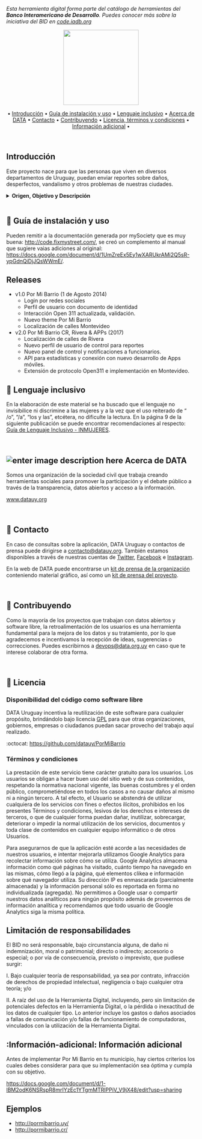 *Esta herramienta digital forma parte del catálogo de herramientas del **Banco Interamericano de Desarrollo**. Puedes conocer más sobre la iniciativa del BID en [code.iadb.org](https://code.iadb.org)*

<p align="center">
<img  height="200"  src="https://github.com/datauy/PorMiBarrio/blob/master/web/cobrands/pormibarriocr/images/LogoPMBazulFondoBlanco.png">
</p>

<p  align="center">
• <a  href="#-introducción">Introducción</a> •
<a  href="#notebook-guía-de-instalación-y-uso">Guía de instalación y uso</a> •
<a  href="#open_hands-lenguaje-inclusivo">Lenguaje inclusivo</a> •
<a  href="#---------acerca-de-data">Acerca de DATA</a> •
<a  href="#e-mail-contacto">Contacto</a> •
<a  href="#-contribuyendo">Contribuyendo</a> •
<a  href="#page_facing_up-licencia">Licencia, términos y condiciones</a> •
<a  href="#-Información-adicional">Información adicional</a> •
</p>

<br>

## Introducción
Este proyecto nace para que las personas que viven en diversos departamentos de Uruguay, puedan enviar reportes sobre daños, desperfectos, vandalismo y otros problemas de nuestras ciudades.

<details><summary><b>Origen, Objetivo y Descripción</b></summary>

### :mag_right: Origen 

Por Mi Barrio es una plataforma de código libre que se desarrolla en base a la plataforma [Fix My Street](https://github.com/mysociety/fixmystreet) creada en 2007 por [mySociety](http://www.mysociety.org/) quienes además nos ayudaron en este proceso. Por Mi Barrio trata de ser algo más que el software que instala, en su filosofía está el trabajar con los gobiernos locales para poder interconectar las plataformas y realizar campañas de insidencia y participación de manera que la herramienta sea generadora real de cambio, participación, interacción y acercamiento al gobierno. Por lo que si estás pensando en instalar la plataforma puedes contactarte con nosotros [DATA](mailto:contacto@datauy.org).

### Objetivo

Por Mi Barrio es una plataforma para hacer reclamos en línea, integrada al Sistema Único de Reclamos de la Intendencia de Montevideo (IM) para asegurar su solución y recibir notificaciones de avance. Aporta un componente de transparencia gracias a la visibilidad de todos los reclamos y un canal de comunicación directa  al gobierno para mostrar su cumplimiento. Por Mi Barrio es un proyecto basado en FixMyStreet y desarrollado por DATA, en convenio con la Intendencia de Montevideo y la Defensoría del Vecino, con el apoyo del Fondo Acelerador de Innovaciones Cívicas de Avina y Omidyar.

### ¿Qué puedo reclamar?

Es importante aclarar que un reclamo implica problemas como roturas o vandalismo, no pedidos o expresiones de deseo de los vecinos. Los reclamos que pueden hacerse son acordados con la Intendencia, con quien se planifica la incorporación de las nuevas categorías. En la actualidad los reclamos que pueden hacerse a la Intendencia de Montevideo son los que están bajo las categorías:

- Arbolado
- Viales
- Bocas de tormenta
- Barrido
- Basura, escombros y ferias
- Plantación
- Contenedores
- Alumbrado

Mientras que con la Intendencia de Rivera las categorías en las que puede reportarse son:
- Alumbrado
- Problemas con Animales
- Barrido
- Contenedores
- Recolección por Calendario
- Parques y Jardines
- Recolección
- Tránsito
</details>
<br>

## :notebook: Guía de instalación y uso

Pueden remitir a la documentación generada por mySociety que es muy buena: <http://code.fixmystreet.com/>, se creó un complemento al manual que sugiere vaias adiciones al original: <https://docs.google.com/document/d/1UmZreEx5Ey1wXARUkrAMi2Q5sR-ypGdnQiDjJQsWWmE/>. 

## Releases
* v1.0 Por Mi Barrio (1 de Agosto 2014)
    - Login por redes sociales
    - Perfil de usuario con documento de identidad
    - Interacción Open 311 actualizada, validación.
    - Nuevo theme Por Mi Barrio
    - Localización de calles Montevideo
* v2.0 Por Mi Barrio CR, Rivera & APPs (2017)
    - Localización de calles de Rivera
    - Nuevo perfil de usuario de control para reportes
    - Nuevo panel de control y notificaciones a funcionarios.
    - API para estadísticas y conexión con nuevo desarrollo de Apps móviles.
    - Extensión de protocolo Open311 e implementación en Montevideo.

## :open_hands: Lenguaje inclusivo

En la elaboración de este material se ha buscado que el lenguaje no invisibilice ni discrimine a las mujeres y a la vez que el uso reiterado de “ /o”, “/a”, “los y las”, etcétera, no dificulte la lectura. En la página 9 de la siguiente publicación se puede encontrar recomendaciones al respecto: [Guía de Lenguaje Inclusivo - INMUJERES](http://www.inmujeres.gub.uy/innovaportal/file/21498/1/15guia_de_lenguaje_inclusivo.pdf).
  
<br>

## ![enter image description here](https://avatars0.githubusercontent.com/u/1519867?s=25&v=4)         			Acerca de DATA

Somos una organización de la sociedad civil que trabaja creando herramientas sociales para promover la participación y el debate público a través de la transparencia, datos abiertos y acceso a la información.

www.datauy.org    	


<br>
  
##  :e-mail: Contacto

En caso de consultas sobre la aplicación, DATA Uruguay o contactos de prensa puede dirigirse a contacto@datauy.org. También estamos disponibles a través de nuestras cuentas de [Twitter](https://twitter.com/datauy), [Facebook](https://facebook.com/datauruguay) e [Instagram](https://instagram.com/datauy).

En la web de DATA puede encontrarse un [kit de prensa de la organización](https://data.org.uy/kit-de-prensa/) conteniendo material gráfico, así como un [kit de prensa del proyecto](https://drive.google.com/drive/folders/1loD6xY_Hza2GpW-YVreDa8PqXRCUPLrN).

<br>

## 🤝 Contribuyendo

Como la mayoría de los proyectos que trabajan con datos abiertos y software libre, la retroalimentación de los usuarios es una herramienta fundamental para la mejora de los datos y su tratamiento, por lo que agradecemos e incentivamos la recepción de ideas, sugerencias o correcciones. Puedes escribirnos a devops@data.org.uy en caso que te interese colaborar de otra forma.

<br>

## :page_facing_up: Licencia

### Disponibilidad del código como software libre 

DATA Uruguay incentiva la reutilización de este software para cualquier propósito, brindándolo bajo licencia [GPL](https://github.com/datauy/PorMiBarrio/blob/master/LICENSE.txt) para que otras organizaciones, gobiernos, empresas o ciudadanos puedan sacar provecho del trabajo aquí realizado.

:octocat: https://github.com/datauy/PorMiBarrio

###  Términos y condiciones 

La prestación de este servicio tiene carácter gratuito para los usuarios. Los usuarios se obligan a hacer buen uso del sitio web y de sus contenidos, respetando la normativa nacional vigente, las buenas costumbres y el orden público, comprometiéndose en todos los casos a no causar daños al mismo ni a ningún tercero. A tal efecto, el Usuario se abstendrá de utilizar cualquiera de los servicios con fines o efectos ilícitos, prohibidos en los presentes Términos y condiciones, lesivos de los derechos e intereses de terceros, o que de cualquier forma puedan dañar, inutilizar, sobrecargar, deteriorar o impedir la normal utilización de los servicios, documentos y toda clase de contenidos en cualquier equipo informático o de otros Usuarios.

Para asegurarnos de que la aplicación esté acorde a las necesidades de nuestros usuarios, e intentar mejorarla utilizamos Google Analytics para recolectar información sobre cómo se utiliza. Google Analytics almacena información como qué páginas ha visitado, cuánto tiempo ha navegado en las mismas, cómo llegó a la página, qué elementos clikea e información sobre qué navegador utiliza. Su dirección IP es enmascarada (parcialmente almacenada) y la información personal sólo es reportada en forma no individualizada (agregada). No permitimos a Google usar o compartir nuestros datos analíticos para ningún propósito además de proveernos de información analítica y recomendamos que todo usuario de Google Analytics siga la misma política.

## Limitación de responsabilidades

El BID no será responsable, bajo circunstancia alguna, de daño ni indemnización, moral o patrimonial; directo o indirecto; accesorio o especial; o por vía de consecuencia, previsto o imprevisto, que pudiese surgir:

I. Bajo cualquier teoría de responsabilidad, ya sea por contrato, infracción de derechos de propiedad intelectual, negligencia o bajo cualquier otra teoría; y/o

II. A raíz del uso de la Herramienta Digital, incluyendo, pero sin limitación de potenciales defectos en la Herramienta Digital, o la pérdida o inexactitud de los datos de cualquier tipo. Lo anterior incluye los gastos o daños asociados a fallas de comunicación y/o fallas de funcionamiento de computadoras, vinculados con la utilización de la Herramienta Digital.

##  :Información-adicional: Información adicional

Antes de implementar Por Mi Barrio en tu municipio, hay ciertos criterios los cuales debes  considerar para que su implementación sea óptima y cumpla con su objetivo.

<https://docs.google.com/document/d/1-lBM2odK6NSRspR8mrIYzEc1YTgmMTRlPPiV_V9jX48/edit?usp=sharing>

## Ejemplos

* <http://pormibarrio.uy/>
* <http://pormibarrio.cr/>

